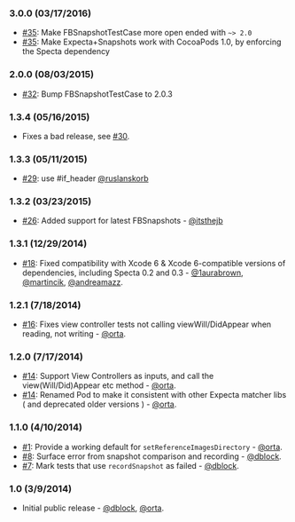 
### 3.0.0 (03/17/2016)

* [#35](https://github.com/dblock/ios-snapshot-test-case-expecta/issues/35): Make FBSnapshotTestCase more open ended with `~> 2.0`
* [#35](https://github.com/dblock/ios-snapshot-test-case-expecta/issues/35): Make Expecta+Snapshots work with CocoaPods 1.0, by enforcing the Specta dependency

### 2.0.0 (08/03/2015)

* [#32](https://github.com/dblock/ios-snapshot-test-case-expecta/issues/32): Bump FBSnapshotTestCase to 2.0.3

### 1.3.4 (05/16/2015)

* Fixes a bad release, see [#30](https://github.com/dblock/ios-snapshot-test-case-expecta/issue/30).

### 1.3.3 (05/11/2015)

*  [#29](https://github.com/dblock/ios-snapshot-test-case-expecta/pull/29): use #if_header  [@ruslanskorb](https://github.com/ruslanskorb)

### 1.3.2 (03/23/2015)

*  [#26](https://github.com/dblock/ios-snapshot-test-case-expecta/pull/26): Added support for latest FBSnapshots - [@itsthejb](https://github.com/itsthejb)

### 1.3.1 (12/29/2014)

* [#18](https://github.com/dblock/ios-snapshot-test-case-expecta/pull/18): Fixed compatibility with Xcode 6 & Xcode 6-compatible versions of dependencies, including Specta 0.2 and 0.3 - [@1aurabrown](github.com/1aurabrown), [@martincik](github.com/martincik), [@andreamazz](https://github.com/andreamazz).

### 1.2.1 (7/18/2014)

* [#16](https://github.com/dblock/ios-snapshot-test-case-expecta/issues/16): Fixes view controller tests not calling viewWill/DidAppear when reading, not writing - [@orta](github.com/orta).

### 1.2.0 (7/17/2014)

* [#14](https://github.com/dblock/ios-snapshot-test-case-expecta/issues/14): Support View Controllers as inputs, and call the view(Will/Did)Appear etc method - [@orta](github.com/orta).
* [#14](https://github.com/dblock/ios-snapshot-test-case-expecta/issues/14): Renamed Pod to make it consistent with other Expecta matcher libs ( and deprecated older versions ) - [@orta](github.com/orta).

### 1.1.0 (4/10/2014)

* [#1](https://github.com/dblock/ios-snapshot-test-case-expecta/issues/1): Provide a working default for `setReferenceImagesDirectory` - [@orta](github.com/orta).
* [#8](https://github.com/dblock/ios-snapshot-test-case-expecta/issues/8): Surface error from snapshot comparison and recording - [@dblock](https://github.com/dblock).
* [#7](https://github.com/dblock/ios-snapshot-test-case-expecta/issues/7): Mark tests that use `recordSnapshot` as failed - [@dblock](https://github.com/dblock).

### 1.0 (3/9/2014)

* Initial public release - [@dblock](https://github.com/dblock), [@orta](https://github.com/orta).
